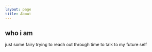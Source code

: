 ```yaml
---
layout: page
title: About
---
```


## who i am

just some fairy trying to reach out through time to talk to my future self
